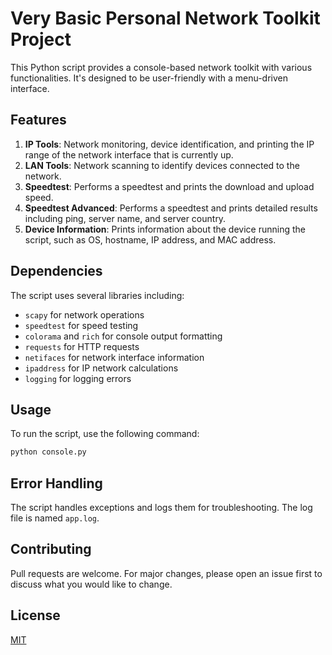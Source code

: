 # Very Basic Personal Network Toolkit Project

This Python script provides a console-based network toolkit with various functionalities. It's designed to be user-friendly with a menu-driven interface.

## Features

1. **IP Tools**: Network monitoring, device identification, and printing the IP range of the network interface that is currently up.
2. **LAN Tools**: Network scanning to identify devices connected to the network.
3. **Speedtest**: Performs a speedtest and prints the download and upload speed.
4. **Speedtest Advanced**: Performs a speedtest and prints detailed results including ping, server name, and server country.
5. **Device Information**: Prints information about the device running the script, such as OS, hostname, IP address, and MAC address.

## Dependencies

The script uses several libraries including:

- `scapy` for network operations
- `speedtest` for speed testing
- `colorama` and `rich` for console output formatting
- `requests` for HTTP requests
- `netifaces` for network interface information
- `ipaddress` for IP network calculations
- `logging` for logging errors

## Usage

To run the script, use the following command:

```bash
python console.py
```

## Error Handling

The script handles exceptions and logs them for troubleshooting. The log file is named `app.log`.

## Contributing

Pull requests are welcome. For major changes, please open an issue first to discuss what you would like to change.

## License

[MIT](https://choosealicense.com/licenses/mit/)
